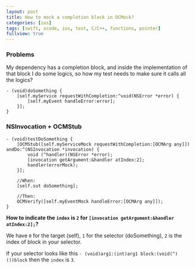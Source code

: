 ```yaml
---
layout: post
title: How to mock a completion block in OCMock?
categories: [ios]
tags: [swift, xcode, ios, test, C/C++, functions, pointer]
fullview: true
---
```


### Problems
My dependency has a completion block, and inside the implementation of that block I do some logics, so how my test needs to make sure it calls all the logics?

```
- (void)doSomething {
	[self.myService requestWithCompletion:^void(NSError *error) {
		[self.myEvent handleError:error];
	}];
}
```

### NSInvocation + OCMStub

```
- (void)testDoSomething {
	[OCMStub([self.myServiceMock requestWithCompletion:[OCMArg any]]) andDo:^(NSInvocation *invocation) {
        void (^handler)(NSError *error);
        [invocation getArgument:&handler atIndex:2];
        handler(errorMock);
    }];
    
    //When:
    [self.sut doSomething];
    
    //Then:
    OCMVerify([self.myEventMock handleError:[OCMArg any]]);
}
```


**How to indicate the `index` is `2` for `[invocation getArgument:&handler atIndex:2];`?**

We have `0` for the target (self), `1` for the selector (doSomething), `2` is the index of block in your selector.

If your selector looks like this `- (void)arg1:(int)arg1 block:(void(^)())block` then the `index` is `3`.

